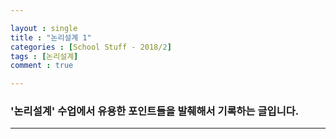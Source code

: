 ```yaml
---

layout : single
title : "논리설계 1"
categories : [School Stuff - 2018/2]
tags : [논리설계]
comment : true

---
```


### '논리설계' 수업에서 유용한 포인트들을 발췌해서 기록하는 글입니다.

---




